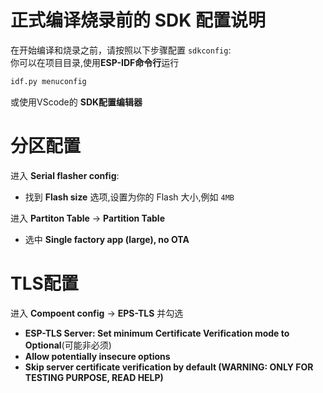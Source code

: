 # 正式编译烧录前的 SDK 配置说明
在开始编译和烧录之前，请按照以下步骤配置 `sdkconfig`:  
你可以在项目目录,使用**ESP-IDF命令行**运行
```bash
idf.py menuconfig
```
或使用VScode的 **SDK配置编辑器**


# 分区配置
进入 **Serial flasher config**:  
- 找到 **Flash size** 选项,设置为你的 Flash 大小,例如 `4MB`

   
进入 **Partiton Table** -> **Partition Table**  
- 选中 **Single factory app (large), no OTA**


# TLS配置  
进入 **Compoent config** -> **EPS-TLS** 并勾选
- **ESP-TLS Server: Set minimum Certificate Verification mode to Optional**(可能非必须)
- **Allow potentially insecure options**
- **Skip server certificate verification by default (WARNING: ONLY FOR TESTING PURPOSE, READ HELP)**
